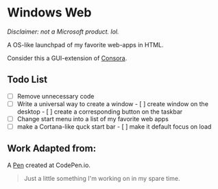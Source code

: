 # Windows Web

*Disclaimer: not a Microsoft product. lol.*

A OS-like launchpad of my favorite web-apps in HTML.

Consider this a GUI-extension of [Consora](https://github.com/tslmy/consora).

## Todo List

- [ ] Remove unnecessary code
- [ ] Write a universal way to create a window
      - [ ] create window on the desktop
      - [ ] create a corresponding button on the taskbar
- [ ] Change start menu into a list of my favorite web apps
- [ ] make a Cortana-like quck start bar
      - [ ] make it default focus on load

Work Adapted from:
------------------
A [Pen](http://codepen.io/keithpickering/pen/azBdNj) created at CodePen.io.

> Just a little something I'm working on in my spare time.